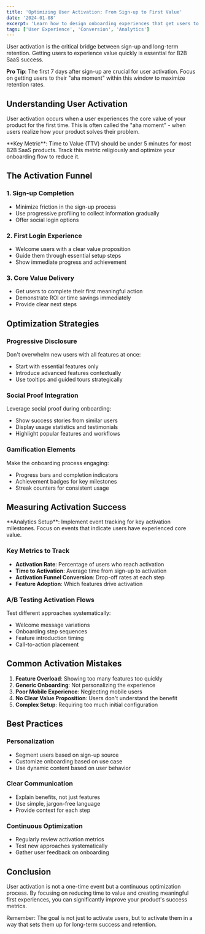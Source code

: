 ```yaml
---
title: 'Optimizing User Activation: From Sign-up to First Value'
date: '2024-01-08'
excerpt: 'Learn how to design onboarding experiences that get users to their "aha moment" faster and improve activation rates.'
tags: ['User Experience', 'Conversion', 'Analytics']
---
```


User activation is the critical bridge between sign-up and long-term retention. Getting users to experience value quickly is essential for B2B SaaS success.

<div class="info-box">
<b>Pro Tip</b>: The first 7 days after sign-up are crucial for user activation. Focus on getting users to their "aha moment" within this window to maximize retention rates.
</div>

## Understanding User Activation

User activation occurs when a user experiences the core value of your product for the first time. This is often called the "aha moment" - when users realize how your product solves their problem.

<div class="info-box">
**Key Metric**: Time to Value (TTV) should be under 5 minutes for most B2B SaaS products. Track this metric religiously and optimize your onboarding flow to reduce it.
</div>

## The Activation Funnel

### 1. Sign-up Completion

- Minimize friction in the sign-up process
- Use progressive profiling to collect information gradually
- Offer social login options

### 2. First Login Experience

- Welcome users with a clear value proposition
- Guide them through essential setup steps
- Show immediate progress and achievement

### 3. Core Value Delivery

- Get users to complete their first meaningful action
- Demonstrate ROI or time savings immediately
- Provide clear next steps

## Optimization Strategies

### Progressive Disclosure

Don't overwhelm new users with all features at once:

- Start with essential features only
- Introduce advanced features contextually
- Use tooltips and guided tours strategically

### Social Proof Integration

Leverage social proof during onboarding:

- Show success stories from similar users
- Display usage statistics and testimonials
- Highlight popular features and workflows

### Gamification Elements

Make the onboarding process engaging:

- Progress bars and completion indicators
- Achievement badges for key milestones
- Streak counters for consistent usage

## Measuring Activation Success

<div class="info-box">
**Analytics Setup**: Implement event tracking for key activation milestones. Focus on events that indicate users have experienced core value.
</div>

### Key Metrics to Track

- **Activation Rate**: Percentage of users who reach activation
- **Time to Activation**: Average time from sign-up to activation
- **Activation Funnel Conversion**: Drop-off rates at each step
- **Feature Adoption**: Which features drive activation

### A/B Testing Activation Flows

Test different approaches systematically:

- Welcome message variations
- Onboarding step sequences
- Feature introduction timing
- Call-to-action placement

## Common Activation Mistakes

1. **Feature Overload**: Showing too many features too quickly
2. **Generic Onboarding**: Not personalizing the experience
3. **Poor Mobile Experience**: Neglecting mobile users
4. **No Clear Value Proposition**: Users don't understand the benefit
5. **Complex Setup**: Requiring too much initial configuration

## Best Practices

### Personalization

- Segment users based on sign-up source
- Customize onboarding based on use case
- Use dynamic content based on user behavior

### Clear Communication

- Explain benefits, not just features
- Use simple, jargon-free language
- Provide context for each step

### Continuous Optimization

- Regularly review activation metrics
- Test new approaches systematically
- Gather user feedback on onboarding

## Conclusion

User activation is not a one-time event but a continuous optimization process. By focusing on reducing time to value and creating meaningful first experiences, you can significantly improve your product's success metrics.

Remember: The goal is not just to activate users, but to activate them in a way that sets them up for long-term success and retention.
